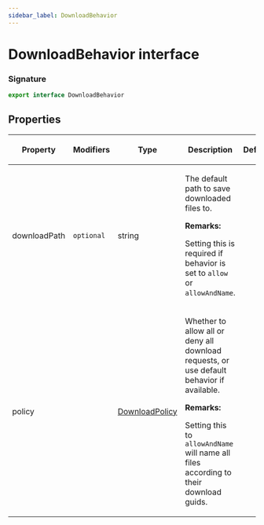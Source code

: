 ```yaml
---
sidebar_label: DownloadBehavior
---
```


# DownloadBehavior interface

### Signature

```typescript
export interface DownloadBehavior
```

## Properties

<table><thead><tr><th>

Property

</th><th>

Modifiers

</th><th>

Type

</th><th>

Description

</th><th>

Default

</th></tr></thead>
<tbody><tr><td>

<span id="downloadpath">downloadPath</span>

</td><td>

`optional`

</td><td>

string

</td><td>

The default path to save downloaded files to.

**Remarks:**

Setting this is required if behavior is set to `allow` or `allowAndName`.

</td><td>

</td></tr>
<tr><td>

<span id="policy">policy</span>

</td><td>

</td><td>

[DownloadPolicy](./puppeteer.downloadpolicy.md)

</td><td>

Whether to allow all or deny all download requests, or use default behavior if available.

**Remarks:**

Setting this to `allowAndName` will name all files according to their download guids.

</td><td>

</td></tr>
</tbody></table>
